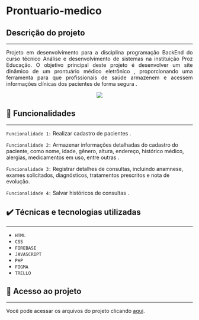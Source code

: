 # Prontuario-medico
 ## Descrição do projeto 
---
<p align="justify">
 Projeto em desenvolvimento para a disciplina programação BackEnd do curso técnico Análise e desenvolvimento de sistemas na instituição Proz Educação. O objetivo principal deste projeto é desenvolver um site dinâmico de um prontuário médico eletrônico , proporcionando uma ferramenta para que profissionais de saúde armazenem e acessem informações clínicas dos pacientes de forma segura .

</p> 
<p align="center">

 <img src="https://github.com/Thaina21/prontuario-medico/assets/127336697/9ca71e6e-290c-45bc-aab1-8344ac968c1f "/>
 </p>

 ## 🔨 Funcionalidades
 ---
  `Funcionalidade 1:` Realizar cadastro de pacientes .

  `Funcionalidade 2:` Armazenar informações detalhadas do cadastro do paciente, como nome, idade, gênero, altura, endereço, histórico médico, alergias, medicamentos em uso, entre outras .

  `Funcionalidade 3:` Registrar detalhes de consultas, incluindo anamnese, exames solicitados, diagnósticos, tratamentos prescritos e nota de evolução.

  `Funcionalidade 4:` Salvar históricos de consultas .
  
## ✔️ Técnicas e tecnologias utilizadas
---
- `HTML`
- `CSS`
- `FIREBASE`
- `JAVASCRIPT`
- `PHP`
- `FIGMA`
- `TRELLO`


## 📁 Acesso ao projeto
---
 Você pode acessar os arquivos do projeto clicando [aqui](https://github.com/mariadxavier/prontuario-medico).